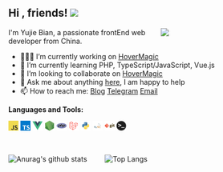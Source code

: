 ## Hi , friends! <a href="https://www.lien.run"><img src="https://raw.githubusercontent.com/isArtJay/isArtJay/master/assets/code-cat.gif" width="30px"></a>

<img align='right' src='https://raw.githubusercontent.com/isArtJay/isArtJay/master/assets/github_wall.gif' width='200'>

I'm Yujie Bian, a passionate frontEnd web developer from China. 

- 👨🏽‍💻 I’m currently working on [HoverMagic](<https://github.com/HoverMagic/HoverMagic>)
- 🌱 I’m currently learning PHP, TypeScript/JavaScript, Vue.js
- 🤝 I’m looking to collaborate on [HoverMagic](<https://github.com/HoverMagic/HoverMagic>)
- 💬 Ask me about anything [here](<https://github.com/isArtJay/isArtJay/issues/1>), I am happy to help
- 📫 How to reach me: [Blog](https://www.lien.run) [Telegram](https://t.me/yj_bian) [Email](mailto:bianyujie@lien.run)

**Languages and Tools:**  

<code><img height="20" src="https://raw.githubusercontent.com/github/explore/80688e429a7d4ef2fca1e82350fe8e3517d3494d/topics/javascript/javascript.png"></code>
<code><img height="20" src="https://raw.githubusercontent.com/github/explore/80688e429a7d4ef2fca1e82350fe8e3517d3494d/topics/typescript/typescript.png"></code>
<code><img height="20" src="https://raw.githubusercontent.com/github/explore/80688e429a7d4ef2fca1e82350fe8e3517d3494d/topics/vue/vue.png"></code>
<code><img height="20" src="https://raw.githubusercontent.com/github/explore/80688e429a7d4ef2fca1e82350fe8e3517d3494d/topics/nodejs/nodejs.png"></code>
<code><img height="20" src="https://raw.githubusercontent.com/github/explore/ccc16358ac4530c6a69b1b80c7223cd2744dea83/topics/php/php.png"></code>
<code><img height="20" src="https://raw.githubusercontent.com/github/explore/56a826d05cf762b2b50ecbe7d492a839b04f3fbf/topics/laravel/laravel.png"></code>
<code><img height="20" src="https://raw.githubusercontent.com/github/explore/80688e429a7d4ef2fca1e82350fe8e3517d3494d/topics/python/python.png"></code>
<code><img height="20" src="https://raw.githubusercontent.com/github/explore/80688e429a7d4ef2fca1e82350fe8e3517d3494d/topics/mysql/mysql.png"></code>
<code><img height="20" src="https://raw.githubusercontent.com/github/explore/80688e429a7d4ef2fca1e82350fe8e3517d3494d/topics/git/git.png"></code>
<code><img height="20" src="https://raw.githubusercontent.com/github/explore/80688e429a7d4ef2fca1e82350fe8e3517d3494d/topics/terminal/terminal.png"></code>

<br/>

![Anurag's github stats](https://github-readme-stats.vercel.app/api?username=isArtJay&hide=stars&count_private=true&show_icons=true&line_height=24)&nbsp;&nbsp;&nbsp;&nbsp;&nbsp;&nbsp;&nbsp;&nbsp;&nbsp;![Top Langs](https://github-readme-stats.vercel.app/api/top-langs/?username=isArtJay&hide=HTML)
